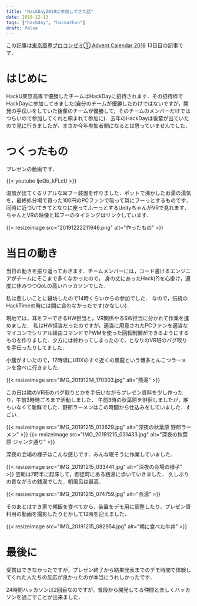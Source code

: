 ```yaml
---
title: "HackDay2019に参加してきた話"
date: 2019-12-13
tags: ["hackday", "hackathon"]
draft: false
---
```



この記事は[東京高専プロコンゼミ① Advent Calendar 2019](https://adventar.org/calendars/4321/) 13日目の記事です．


# はじめに
HackU東京高専で優勝したチームはHackDayに招待されます．その招待枠でHackDayに参加してきました(自分のチームが優勝したわけではないですが，開発の手伝いをしていた後輩のチームが優勝して，そのチームのメンバーだけではつらいので参加してくれと頼まれて参加に)．去年のHackDayは後輩が出ていたので見に行きましたが，まさか今年参加者側になるとは思っていませんでした．

# つくったもの
プレゼンの動画です．

{{< youtube  IjeQb_kFLcU >}}

温風が出てくるリアルな耳フー装置を作りました．ポットで沸かしたお湯の湯気を，最終処分場で買った100円のPCファンで吸って耳にフーっとするものです．同時に近づいてきてとなりに座ってふーっとするUnityちゃんがVRで見れます．ちゃんとVRの映像と耳フーのタイミングはリンクしています．

{{< resizeimage src="20191222211946.png" alt="作ったもの" >}}

# 当日の動き
当日の動きを振り返っておきます．チームメンバーには，コード書けるエンジニアがチームにそこまで多くなかったので，
身の丈にあったHack(?)を心掛け，適度に休みつつQoLの高いハッカソンでした．

私は悲しいことに寝坊したので14時くらいからの参加でした．
なので，伝統のHackTimeの時には間に合わなかったです(かなしい)．

現地では，耳をフーできるHW担当と，VR関係やるSW担当に分かれて作業を進めました．
私はHW担当だったのですが，適当に用意されたPCファンを適当なマイコンでシリアル経由コマンドでPWMを使った回転制御ができるようにするものを作りました．夕方には終わってしまったので，となりのVR班のバグ取りを手伝ったりしてました．

小腹がすいたので，17時頃にUDXのすぐ近くの風龍という博多とんこつラーメンを食べに行きました．

{{< resizeimage src="IMG_20191214_170303.jpg" alt="燕湯" >}}

この日は隣のVR班のバグ取りとかを手伝いながらプレゼン資料を少し作ったり，午前3時時ごろまで活動しました．
午前3時の秋葉原を徘徊しましたが，誰もいなくて新鮮でした．野郎ラーメンはこの時間から仕込みをしていました．すごい．

{{< resizeimage src="IMG_20191215_013629.jpg" alt="深夜の秋葉原 野郎ラーメン" >}}
{{< resizeimage src="IMG_20191215_031433.jpg" alt="深夜の秋葉原 ジャンク通り" >}}

深夜の会場の様子はこんな感じです．みんな眠そうに作業していました．

{{< resizeimage src="IMG_20191215_033441.jpg" alt="深夜の会場の様子" >}}
翌朝は7時半に起床して，御徒町にある銭湯に歩いていきました．
久しぶりの昔ながらの銭湯でした．朝風呂は最高．

{{< resizeimage src="IMG_20191215_074759.jpg" alt="燕湯" >}}

そのあとはすき家で朝飯を食べてから，装置をデモ用に調整したり，プレゼン資料用の動画を撮影したりとかして12時を迎えました．

{{< resizeimage src="IMG_20191215_082954.jpg" alt="朝に食べた牛丼" >}}

# 最後に
受賞はできなかったですが，プレゼン終了から結果発表までのデモ時間で体験してくれた人たちの反応が良かったのが本当にうれしかったです．

24時間ハッカソンは2回目なのですが，普段から開発してる仲間と楽しくハッカソンを過ごすことが出来ました．



